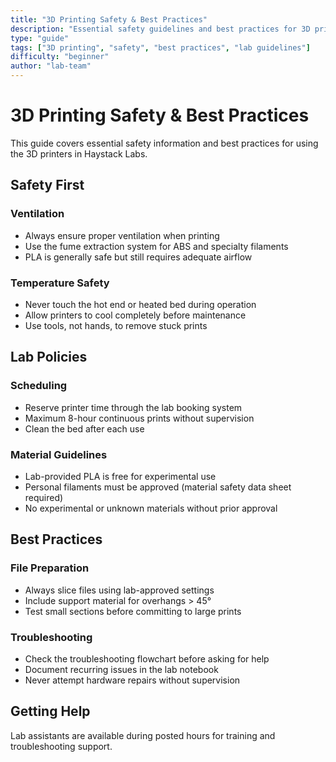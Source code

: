 ```yaml
---
title: "3D Printing Safety & Best Practices"
description: "Essential safety guidelines and best practices for 3D printing in shared spaces"
type: "guide"
tags: ["3D printing", "safety", "best practices", "lab guidelines"]
difficulty: "beginner"
author: "lab-team"
---
```


# 3D Printing Safety & Best Practices

This guide covers essential safety information and best practices for using the 3D printers in Haystack Labs.

## Safety First

### Ventilation
- Always ensure proper ventilation when printing
- Use the fume extraction system for ABS and specialty filaments
- PLA is generally safe but still requires adequate airflow

### Temperature Safety
- Never touch the hot end or heated bed during operation
- Allow printers to cool completely before maintenance
- Use tools, not hands, to remove stuck prints

## Lab Policies

### Scheduling
- Reserve printer time through the lab booking system
- Maximum 8-hour continuous prints without supervision
- Clean the bed after each use

### Material Guidelines
- Lab-provided PLA is free for experimental use
- Personal filaments must be approved (material safety data sheet required)
- No experimental or unknown materials without prior approval

## Best Practices

### File Preparation
- Always slice files using lab-approved settings
- Include support material for overhangs > 45°
- Test small sections before committing to large prints

### Troubleshooting
- Check the troubleshooting flowchart before asking for help
- Document recurring issues in the lab notebook
- Never attempt hardware repairs without supervision

## Getting Help

Lab assistants are available during posted hours for training and troubleshooting support.